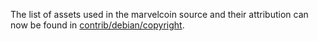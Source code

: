 The list of assets used in the marvelcoin source and their attribution can now be found in [contrib/debian/copyright](../contrib/debian/copyright).
